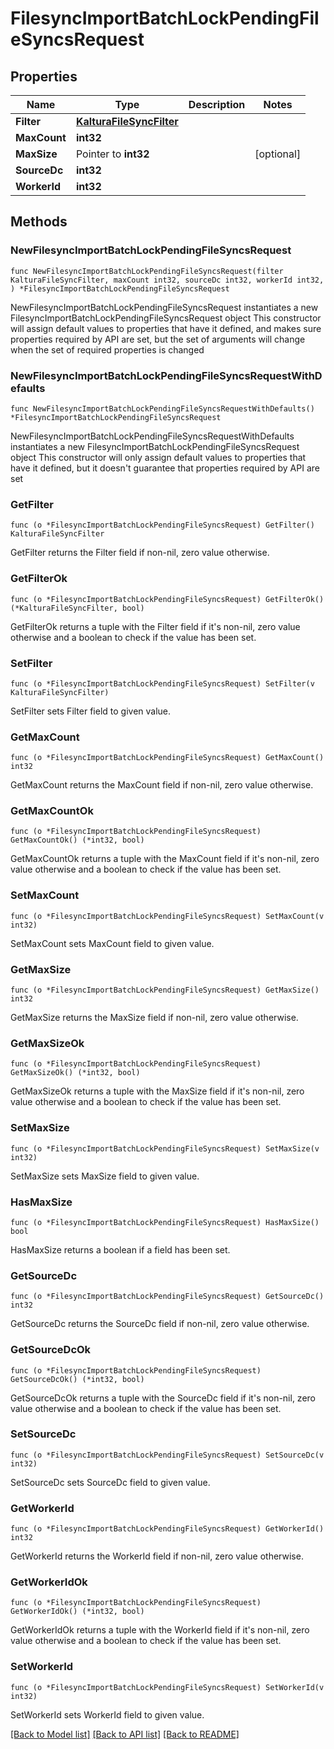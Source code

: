# FilesyncImportBatchLockPendingFileSyncsRequest

## Properties

Name | Type | Description | Notes
------------ | ------------- | ------------- | -------------
**Filter** | [**KalturaFileSyncFilter**](KalturaFileSyncFilter.md) |  | 
**MaxCount** | **int32** |  | 
**MaxSize** | Pointer to **int32** |  | [optional] 
**SourceDc** | **int32** |  | 
**WorkerId** | **int32** |  | 

## Methods

### NewFilesyncImportBatchLockPendingFileSyncsRequest

`func NewFilesyncImportBatchLockPendingFileSyncsRequest(filter KalturaFileSyncFilter, maxCount int32, sourceDc int32, workerId int32, ) *FilesyncImportBatchLockPendingFileSyncsRequest`

NewFilesyncImportBatchLockPendingFileSyncsRequest instantiates a new FilesyncImportBatchLockPendingFileSyncsRequest object
This constructor will assign default values to properties that have it defined,
and makes sure properties required by API are set, but the set of arguments
will change when the set of required properties is changed

### NewFilesyncImportBatchLockPendingFileSyncsRequestWithDefaults

`func NewFilesyncImportBatchLockPendingFileSyncsRequestWithDefaults() *FilesyncImportBatchLockPendingFileSyncsRequest`

NewFilesyncImportBatchLockPendingFileSyncsRequestWithDefaults instantiates a new FilesyncImportBatchLockPendingFileSyncsRequest object
This constructor will only assign default values to properties that have it defined,
but it doesn't guarantee that properties required by API are set

### GetFilter

`func (o *FilesyncImportBatchLockPendingFileSyncsRequest) GetFilter() KalturaFileSyncFilter`

GetFilter returns the Filter field if non-nil, zero value otherwise.

### GetFilterOk

`func (o *FilesyncImportBatchLockPendingFileSyncsRequest) GetFilterOk() (*KalturaFileSyncFilter, bool)`

GetFilterOk returns a tuple with the Filter field if it's non-nil, zero value otherwise
and a boolean to check if the value has been set.

### SetFilter

`func (o *FilesyncImportBatchLockPendingFileSyncsRequest) SetFilter(v KalturaFileSyncFilter)`

SetFilter sets Filter field to given value.


### GetMaxCount

`func (o *FilesyncImportBatchLockPendingFileSyncsRequest) GetMaxCount() int32`

GetMaxCount returns the MaxCount field if non-nil, zero value otherwise.

### GetMaxCountOk

`func (o *FilesyncImportBatchLockPendingFileSyncsRequest) GetMaxCountOk() (*int32, bool)`

GetMaxCountOk returns a tuple with the MaxCount field if it's non-nil, zero value otherwise
and a boolean to check if the value has been set.

### SetMaxCount

`func (o *FilesyncImportBatchLockPendingFileSyncsRequest) SetMaxCount(v int32)`

SetMaxCount sets MaxCount field to given value.


### GetMaxSize

`func (o *FilesyncImportBatchLockPendingFileSyncsRequest) GetMaxSize() int32`

GetMaxSize returns the MaxSize field if non-nil, zero value otherwise.

### GetMaxSizeOk

`func (o *FilesyncImportBatchLockPendingFileSyncsRequest) GetMaxSizeOk() (*int32, bool)`

GetMaxSizeOk returns a tuple with the MaxSize field if it's non-nil, zero value otherwise
and a boolean to check if the value has been set.

### SetMaxSize

`func (o *FilesyncImportBatchLockPendingFileSyncsRequest) SetMaxSize(v int32)`

SetMaxSize sets MaxSize field to given value.

### HasMaxSize

`func (o *FilesyncImportBatchLockPendingFileSyncsRequest) HasMaxSize() bool`

HasMaxSize returns a boolean if a field has been set.

### GetSourceDc

`func (o *FilesyncImportBatchLockPendingFileSyncsRequest) GetSourceDc() int32`

GetSourceDc returns the SourceDc field if non-nil, zero value otherwise.

### GetSourceDcOk

`func (o *FilesyncImportBatchLockPendingFileSyncsRequest) GetSourceDcOk() (*int32, bool)`

GetSourceDcOk returns a tuple with the SourceDc field if it's non-nil, zero value otherwise
and a boolean to check if the value has been set.

### SetSourceDc

`func (o *FilesyncImportBatchLockPendingFileSyncsRequest) SetSourceDc(v int32)`

SetSourceDc sets SourceDc field to given value.


### GetWorkerId

`func (o *FilesyncImportBatchLockPendingFileSyncsRequest) GetWorkerId() int32`

GetWorkerId returns the WorkerId field if non-nil, zero value otherwise.

### GetWorkerIdOk

`func (o *FilesyncImportBatchLockPendingFileSyncsRequest) GetWorkerIdOk() (*int32, bool)`

GetWorkerIdOk returns a tuple with the WorkerId field if it's non-nil, zero value otherwise
and a boolean to check if the value has been set.

### SetWorkerId

`func (o *FilesyncImportBatchLockPendingFileSyncsRequest) SetWorkerId(v int32)`

SetWorkerId sets WorkerId field to given value.



[[Back to Model list]](../README.md#documentation-for-models) [[Back to API list]](../README.md#documentation-for-api-endpoints) [[Back to README]](../README.md)


